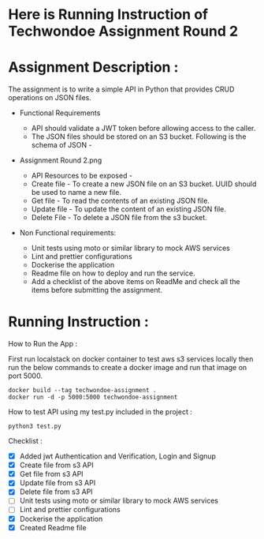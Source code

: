 # Here is Running Instruction of Techwondoe Assignment Round 2


# Assignment Description : 

The assignment is to write a simple  API in Python that provides CRUD operations on JSON files.

- Functional Requirements
    - API should validate a JWT token before allowing access to the caller.
    - The JSON files should be stored on an S3 bucket. Following is the schema of JSON - 

- Assignment Round 2.png
    - API Resources to be exposed -
    - Create file - To create a new JSON file on an S3  bucket. UUID should be used to name a new file.
    - Get file - To read the contents of an existing JSON file.
    - Update file - To update the content of an existing JSON file. 
    - Delete File  - To delete a JSON file from the s3 bucket.

- Non Functional requirements:
    - Unit tests using moto or similar library to mock AWS services
    - Lint and prettier configurations
    - Dockerise the application
    - Readme file on how to deploy and run the service. 
    - Add a checklist of the above items on ReadMe and check all the items before submitting the assignment.


# Running Instruction : 

How to Run the App : 

First run localstack on docker container to test aws s3 services locally then run the below commands to create a docker image and run that image on port 5000.

    docker build --tag techwondoe-assignment .
    docker run -d -p 5000:5000 techwondoe-assignment



How to test API using my test.py included in the project : 

    python3 test.py


Checklist : 

- [x] Added jwt Authentication and Verification, Login and Signup
- [x] Create file from s3 API
- [x] Get file from s3 API
- [x] Update file from s3 API
- [x] Delete file from s3 API
- [ ] Unit tests using moto or similar library to mock AWS services
- [ ] Lint and prettier configurations
- [x] Dockerise the application
- [x] Created Readme file
